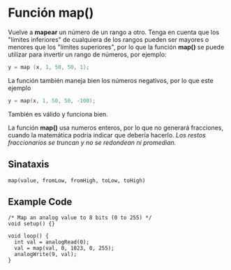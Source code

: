 # Función map()

Vuelve a **mapear** un número de un rango a otro. Tenga en cuenta que los "límites inferiores" de cualquiera de los rangos pueden ser mayores o menores que los "límites superiores", por lo que la función **map()** se puede utilizar para invertir un rango de números, por ejemplo:
```c
y = map (x, 1, 50, 50, 1);
```

La función también maneja bien los números negativos, por lo que este ejemplo

```c
y = map(x, 1, 50, 50, -100);
```
También es válido y funciona bien.

La función **map()** usa  numeros enteros, por lo que no generará fracciones, cuando la matemática podría indicar que debería hacerlo. *Los restos fraccionarios se truncan y no se redondean ni promedian.*

## Sinataxis


`map(value, fromLow, fromHigh, toLow, toHigh)`

## Example Code

```arduino
/* Map an analog value to 8 bits (0 to 255) */
void setup() {}

void loop() {
  int val = analogRead(0);
  val = map(val, 0, 1023, 0, 255);
  analogWrite(9, val);
}
```
<!--stackedit_data:
eyJoaXN0b3J5IjpbLTIwMjI1ODE1NDcsLTIwODg3NDY2MTJdfQ
==
-->